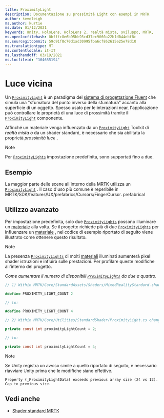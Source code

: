 ```yaml
---
title: ProximityLight
description: Documentazione su prossimità Light con esempi in MRTK
author: keveleigh
ms.author: kurtie
ms.date: 01/12/2021
keywords: Unity, HoloLens, HoloLens 2, realtà mista, sviluppo, MRTK,
ms.openlocfilehash: 0bfffc8e6b95bb93cd37ec9060a22b1d044ebf8c
ms.sourcegitcommit: 59c91f8c70d1ad30995fba6cf862615e25e78d10
ms.translationtype: MT
ms.contentlocale: it-IT
ms.lasthandoff: 03/19/2021
ms.locfileid: "104685194"
---
```

# <a name="proximity-light"></a>Luce vicina

Un [`ProximityLight`](xref:Microsoft.MixedReality.Toolkit.Utilities.ProximityLight) è un paradigma del [sistema di progettazione Fluent](https://www.microsoft.com/design/fluent/) che simula una "sfumatura del punto inverso della sfumatura" accanto alla superficie di un oggetto. Spesso usato per le interazioni near, l'applicazione può controllare le proprietà di una luce di prossimità tramite il [`ProximityLight`](xref:Microsoft.MixedReality.Toolkit.Utilities.ProximityLight) componente.

Affinché un materiale venga influenzato da un [`ProximityLight`](xref:Microsoft.MixedReality.Toolkit.Utilities.ProximityLight) Toolkit di *realtà mista o* da un shader standard, è necessario che sia abilitata la proprietà *prossimità luce* .

> [!NOTE]
> Per [`ProximityLights`](xref:Microsoft.MixedReality.Toolkit.Utilities.ProximityLight) impostazione predefinita, sono supportati fino a due.

## <a name="examples"></a>Esempio

La maggior parte delle scene all'interno della MRTK utilizza un [`ProximityLight`](xref:Microsoft.MixedReality.Toolkit.Utilities.ProximityLight) . Il caso d'uso più comune è reperibile in MRTK/SDK/features/UX/prefabrics/Cursors/FingerCursor. prefabrical

## <a name="advanced-usage"></a>Utilizzo avanzato

Per impostazione predefinita, solo due [`ProximityLights`](xref:Microsoft.MixedReality.Toolkit.Utilities.ProximityLight) possono illuminare un [materiale](https://docs.unity3d.com/ScriptReference/Material.html) alla volta. Se il progetto richiede più di due [`ProximityLights`](xref:Microsoft.MixedReality.Toolkit.Utilities.ProximityLight) per influenzare un [materiale](https://docs.unity3d.com/ScriptReference/Material.html) , nel codice di esempio riportato di seguito viene illustrato come ottenere questo risultato.

> [!NOTE]
> La presenza [`ProximityLights`](xref:Microsoft.MixedReality.Toolkit.Utilities.ProximityLight) di molti [materiali](https://docs.unity3d.com/ScriptReference/Material.html) illuminati aumenterà pixel shader istruzioni e influirà sulle prestazioni. Per profilare queste modifiche all'interno del progetto.

*Come aumentare il numero di disponibili [`ProximityLights`](xref:Microsoft.MixedReality.Toolkit.Utilities.ProximityLight) da due a quattro.*

```C#
// 1) Within MRTK/Core/StandardAssets/Shaders/MixedRealityStandard.shader change:

#define PROXIMITY_LIGHT_COUNT 2

// to:

#define PROXIMITY_LIGHT_COUNT 4

// 2) Within MRTK/Core/Utilities/StandardShader/ProximityLight.cs change:

private const int proximityLightCount = 2;

// to:

private const int proximityLightCount = 4;
```

> [!NOTE]
> Se Unity registra un avviso simile a quello riportato di seguito, è necessario riavviare Unity prima che le modifiche siano effettive.
>
>`Property (_ProximityLightData) exceeds previous array size (24 vs 12). Cap to previous size.`

## <a name="see-also"></a>Vedi anche

* [Shader standard MRTK](mrtk-standard-shader.md)
